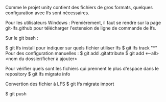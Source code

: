 Comme le projet unity contient des fichiers de gros formats, quelques configuration avec lfs sont nécessaires.

Pour les utilisateurs Windows :
Premièrement, il faut se rendre sur la page git-lfs.github pour télécharger l'extension de ligne de commande de lfs.

Sur le git bash :

$ git lfs install
pour indiquer sur quels fichier utiliser lfs
$ git lfs track "*"
Pour des configuration manuelles :
$ git add .gitattribute
$ git add <--all> <nom du dossier/ficher à ajouter>

Pour vérifier quels sont les fichiers qui prennent le plus d'espace dans le repository
$ git lfs migrate info

Convertion des fichier à LFS
$ git lfs migrate import

$ git push


